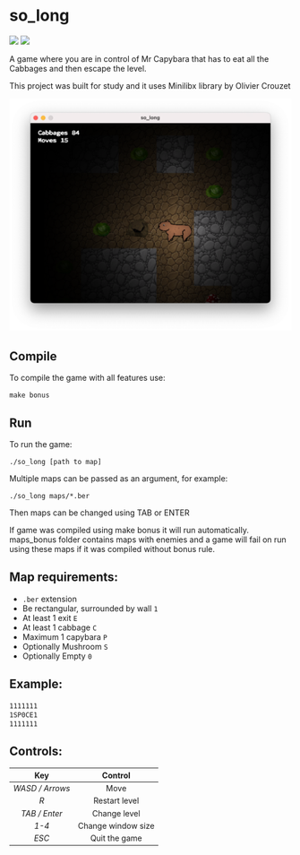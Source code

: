 # so_long

![](https://img.shields.io/badge/Language-C-blue)
![](https://img.shields.io/badge/School-42-black)

A game where you are in control of Mr Capybara that has to eat all the Cabbages and then escape the level.

This project was built for study and it uses Minilibx library by Olivier Crouzet

![so_long](so_long.png)

## Compile

To compile the game with all features use:
```
make bonus
```

## Run

To run the game:
```
./so_long [path to map]
```
Multiple maps can be passed as an argument, for example:
```
./so_long maps/*.ber
```
Then maps can be changed using TAB or ENTER

If game was compiled using make bonus it will run automatically. maps_bonus folder contains maps with enemies and a game will fail on run using these maps if it was compiled without bonus rule.

## Map requirements:

* `.ber` extension
* Be rectangular, surrounded by wall `1`
* At least 1 exit `E`
* At least 1 cabbage `C`
* Maximum 1 capybara `P`
* Optionally Mushroom `S`
* Optionally Empty `0`

## Example:
```
1111111
1SP0CE1
1111111
```
## Controls:

| Key             | Control             |
|:---------------:|:-------------------:|
| *WASD / Arrows* | Move                |
| *R*             | Restart level       |
| *TAB / Enter*   | Change level        |
| *1-4*           | Change window size  |
| *ESC*           | Quit the game       |



